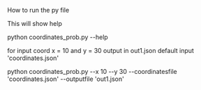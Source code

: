 How to run the py file

This will show help


python coordinates_prob.py --help

for input coord x = 10 and y = 30 output in out1.json default input 'coordinates.json'


python coordinates_prob.py --x 10 --y 30 --coordinatesfile 'coordinates.json' --outputfile 'out1.json'

